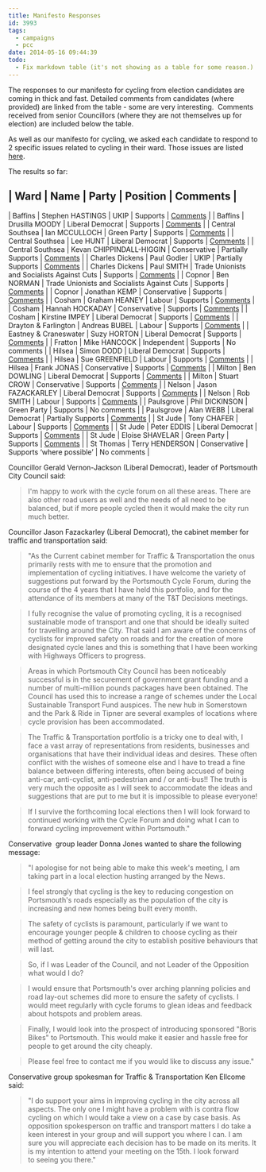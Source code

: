 ```yaml
---
title: Manifesto Responses
id: 3993
tags:
  - campaigns
  - pcc
date: 2014-05-16 09:44:39
todo:
  - Fix markdown table (it's not showing as a table for some reason.)
---
```


The responses to our manifesto for cycling from election candidates are coming in thick and fast. Detailed comments from candidates (where provided) are linked from the table - some are very interesting.  Comments received from senior Councillors (where they are not themselves up for election) are included below the table.

As well as our manifesto for cycling, we asked each candidate to respond to 2 specific issues related to cycling in their ward. Those issues are listed [here](http://www.pompeybug.co.uk/infrastructure/ward-issues/ "Ward Issues").

The results so far:


| Ward | Name | Party | Position | Comments | 
--------------------------------------------

| Baffins | Stephen HASTINGS | UKIP | Supports | [Comments](/infrastructure/stephen-hastings-comments/) |
| Baffins | Drusilla MOODY | Liberal Democrat | Supports | [Comments](http://www.pompeybug.co.uk/infrastructure/drusilla-moody-comments/) |
| Central Southsea | Ian MCCULLOCH | Green Party | Supports | [Comments](http://www.pompeybug.co.uk/infrastructure/ian-mcculloch-comments/) |
| Central Southsea | Lee HUNT | Liberal Democrat | Supports | [Comments](http://www.pompeybug.co.uk/infrastructure/lee-hunt-comments/) |
| Central Southsea | Kevan CHIPPINDALL-HIGGIN | Conservative | Partially Supports | [Comments](http://www.pompeybug.co.uk/infrastructure/kevan-chippindall-higgin-comments/) |
| Charles Dickens | Paul Godier | UKIP | Partially Supports | [Comments](http://www.pompeybug.co.uk/infrastructure/paul-godier-comments/) |
| Charles Dickens | Paul SMITH | Trade Unionists and Socialists Against Cuts | Supports | [Comments](http://www.pompeybug.co.uk/infrastructure/paul-smith-comments/) |
| Copnor | Ben NORMAN | Trade Unionists and Socialists Against Cuts | Supports | [Comments](http://www.pompeybug.co.uk/infrastructure/ben-norman-comments/) |
| Copnor | Jonathan KEMP | Conservative | Supports | [Comments](http://www.pompeybug.co.uk/infrastructure/jonathan-kemp-comments/) |
| Cosham | Graham HEANEY | Labour | Supports | [Comments](http://www.pompeybug.co.uk/infrastructure/graham-heaney-comments/) |
| Cosham | Hannah HOCKADAY | Conservative | Supports | [Comments](http://www.pompeybug.co.uk/infrastructure/hannah-hockaday-comments/) |
| Cosham | Kirstine IMPEY | Liberal Democrat | Supports | [Comments](http://www.pompeybug.co.uk/infrastructure/kirstine-impey-comments/) |
| Drayton &amp; Farlington | Andreas BUBEL | Labour | Supports | [Comments](http://www.pompeybug.co.uk/infrastructure/andreas-bubel-comments/) |
| Eastney &amp; Craneswater | Suzy HORTON | Liberal Democrat | Supports | [Comments](http://www.pompeybug.co.uk/infrastructure/suzy-horton-comments/) |
| Fratton | Mike HANCOCK | Independent | Supports | No comments |
| Hilsea | Simon DODD | Liberal Democrat | Supports | [Comments](http://www.pompeybug.co.uk/infrastructure/simon-dodd-comments/) |
| Hilsea | Sue GREENFIELD | Labour | Supports | [Comments](http://www.pompeybug.co.uk/infrastructure/sue-greenfield-comments/) |
| Hilsea | Frank JONAS | Conservative | Supports | [Comments](http://www.pompeybug.co.uk/infrastructure/frank-jonas-comments/) |
| Milton | Ben DOWLING | Liberal Democrat | Supports | [Comments](http://www.pompeybug.co.uk/infrastructure/ben-dowling-comments/) |
| Milton | Stuart CROW | Conservative | Supports | [Comments](http://www.pompeybug.co.uk/infrastructure/stuart-crow-comments/) |
| Nelson | Jason FAZACKARLEY | Liberal Democrat | Supports | [Comments](http://www.pompeybug.co.uk/infrastructure/jason-fazackarley-comments/) |
| Nelson | Rob SMITH | Labour | Supports | [Comments](http://www.pompeybug.co.uk/infrastructure/rob-smith-comments/) |
| Paulsgrove | Phil DICKINSON | Green Party | Supports | No comments |
| Paulsgrove | Alan WEBB | Liberal Democrat | Partially Supports | [Comments](http://www.pompeybug.co.uk/infrastructure/alan-webb-comments/) |
| St Jude | Tony CHAFER | Labour | Supports | [Comments](http://www.pompeybug.co.uk/infrastructure/tony-chafer-comments/) |
| St Jude | Peter EDDIS | Liberal Democrat | Supports | [Comments](http://www.pompeybug.co.uk/infrastructure/peter-eddis-comments/) |
| St Jude | Eloise SHAVELAR | Green Party | Supports | [Comments](http://www.pompeybug.co.uk/infrastructure/eloise-shavelar-comments/) |
| St Thomas | Terry HENDERSON | Conservative | Supports ‘where possible’ | No comments |

Councillor Gerald Vernon-Jackson (Liberal Democrat), leader of Portsmouth City Council said:
> I'm happy to work with the cycle forum on all these areas. There are also other road users as well and the needs of all need to be balanced, but if more people cycled then it would make the city run much better.

Councillor Jason Fazackarley (Liberal Democrat), the cabinet member for traffic and transportation said:
> "As the Current cabinet member for Traffic &amp; Transportation the onus primarily rests with me to ensure that the promotion and implementation of cycling initiatives. I have welcome the variety of suggestions put forward by the Portsmouth Cycle Forum, during the course of the 4 years that I have held this portfolio, and for the attendance of its members at many of the T&amp;T Decisions meetings.

> I fully recognise the value of promoting cycling, it is a recognised sustainable mode of transport and one that should be ideally suited for travelling around the City. That said I am aware of the concerns of cyclists for improved safety on roads and for the creation of more designated cycle lanes and this is something that I have been working with Highways Officers to progress.

> Areas in which Portsmouth City Council has been noticeably successful is in the securement of government grant funding and a number of multi-million pounds packages have been obtained. The Council has used this to increase a range of schemes under the Local Sustainable Transport Fund auspices. The new hub in Somerstown and the Park &amp; Ride in Tipner are several examples of locations where cycle provision has been accommodated.

> The Traffic &amp; Transportation portfolio is a tricky one to deal with, I face a vast array of representations from residents, businesses and organisations that have their individual ideas and desires. These often conflict with the wishes of someone else and I have to tread a fine balance between differing interests, often being accused of being anti-car, anti-cyclist, anti-pedestrian and / or anti-bus!! The truth is very much the opposite as I will seek to accommodate the ideas and suggestions that are put to me but it is impossible to please everyone!

> If I survive the forthcoming local elections then I will look forward to continued working with the Cycle Forum and doing what I can to forward cycling improvement within Portsmouth."

Conservative  group leader Donna Jones wanted to share the following message:
> "I apologise for not being able to make this week's meeting, I am taking part in a local election husting arranged by the News.

> I feel strongly that cycling is the key to reducing congestion on Portsmouth's roads especially as the population of the city is increasing and new homes being built every month.

> The safety of cyclists is paramount, particularly if we want to encourage younger people &amp; children to choose cycling as their method of getting around the city to establish positive behaviours that will last.

> So, if I was Leader of the Council, and not Leader of the Opposition what would I do?

> I would ensure that Portsmouth's over arching planning policies and road lay-out schemes did more to ensure the safety of cyclists. I would meet regularly with cycle forums to glean ideas and feedback about hotspots and problem areas.

> Finally, I would look into the prospect of introducing sponsored "Boris Bikes" to Portsmouth. This would make it easier and hassle free for people to get around the city cheaply.

> Please feel free to contact me if you would like to discuss any issue."

Conservative group spokesman for Traffic &amp; Transportation Ken Ellcome said:
> "I do support your aims in improving cycling in the city across all aspects. The only one I might have a problem with is contra flow cycling on which I would take a view on a case by case basis.
> As opposition spokesperson on traffic and transport matters I do take a keen interest in your group and will support you where I can. I am sure you will appreciate each decision has to be made on its merits.
> It is my intention to attend your meeting on the 15th. I look forward to seeing you there."

